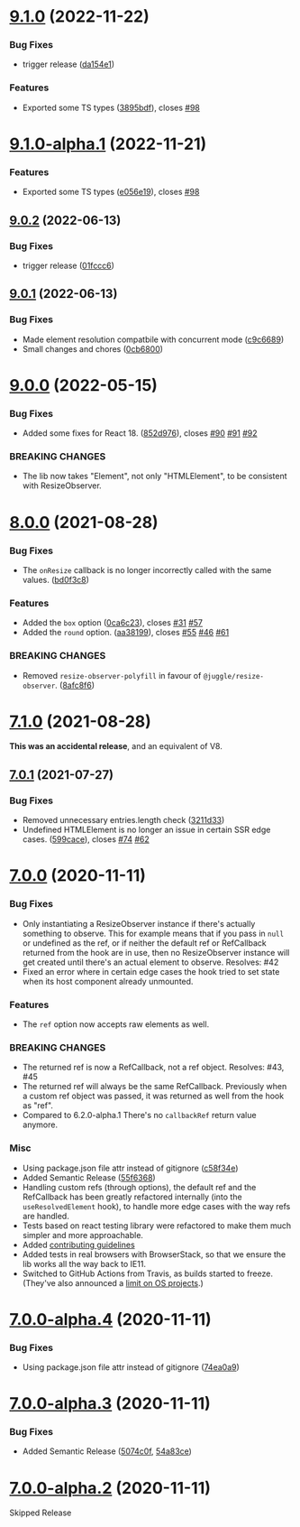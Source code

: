 # [9.1.0](https://github.com/ZeeCoder/use-resize-observer/compare/v9.0.2...v9.1.0) (2022-11-22)

### Bug Fixes

- trigger release ([da154e1](https://github.com/ZeeCoder/use-resize-observer/commit/da154e1db4e1c2b21fef722d998fd2adaba46d9f))

### Features

- Exported some TS types ([3895bdf](https://github.com/ZeeCoder/use-resize-observer/commit/3895bdf98687f285e707697d451231ab7f46d189)), closes [#98](https://github.com/ZeeCoder/use-resize-observer/issues/98)

# [9.1.0-alpha.1](https://github.com/ZeeCoder/use-resize-observer/compare/v9.0.2...v9.1.0-alpha.1) (2022-11-21)

### Features

- Exported some TS types ([e056e19](https://github.com/ZeeCoder/use-resize-observer/commit/e056e191499c713dc7bdd872530cfb9786e1af3e)), closes [#98](https://github.com/ZeeCoder/use-resize-observer/issues/98)

## [9.0.2](https://github.com/ZeeCoder/use-resize-observer/compare/v9.0.1...v9.0.2) (2022-06-13)

### Bug Fixes

- trigger release ([01fccc6](https://github.com/ZeeCoder/use-resize-observer/commit/01fccc6bf5036903a650b42ded58fda4e2907149))

## [9.0.1](https://github.com/ZeeCoder/use-resize-observer/compare/v9.0.0...v9.0.1) (2022-06-13)

### Bug Fixes

- Made element resolution compatbile with concurrent mode ([c9c6689](https://github.com/ZeeCoder/use-resize-observer/commit/c9c66894abeb8fefd5916a0c119be809357fcdf5))
- Small changes and chores ([0cb6800](https://github.com/ZeeCoder/use-resize-observer/commit/0cb68008619976c45dfa133a332c75766a43d7d4))

# [9.0.0](https://github.com/ZeeCoder/use-resize-observer/compare/v8.0.0...v9.0.0) (2022-05-15)

### Bug Fixes

- Added some fixes for React 18. ([852d976](https://github.com/ZeeCoder/use-resize-observer/commit/852d976e481a215671be95964c6fa05825eee82a)), closes [#90](https://github.com/ZeeCoder/use-resize-observer/issues/90) [#91](https://github.com/ZeeCoder/use-resize-observer/issues/91) [#92](https://github.com/ZeeCoder/use-resize-observer/issues/92)

### BREAKING CHANGES

- The lib now takes "Element", not only "HTMLElement", to
  be consistent with ResizeObserver.

# [8.0.0](https://github.com/ZeeCoder/use-resize-observer/compare/v7.0.1...v8.0.0) (2021-08-28)

### Bug Fixes

- The `onResize` callback is no longer incorrectly called with the same values. ([bd0f3c8](https://github.com/ZeeCoder/use-resize-observer/commit/bd0f3c8597bac0d853b88cf585256aac1bd4f554))

### Features

- Added the `box` option ([0ca6c23](https://github.com/ZeeCoder/use-resize-observer/commit/0ca6c23dd5573526f1dd716851083f922ca73f68)), closes [#31](https://github.com/ZeeCoder/use-resize-observer/issues/31) [#57](https://github.com/ZeeCoder/use-resize-observer/issues/57)
- Added the `round` option. ([aa38199](https://github.com/ZeeCoder/use-resize-observer/commit/aa38199f21f60bd4a361a2198e9e5f200bf5287c)), closes [#55](https://github.com/ZeeCoder/use-resize-observer/issues/55) [#46](https://github.com/ZeeCoder/use-resize-observer/issues/46) [#61](https://github.com/ZeeCoder/use-resize-observer/issues/61)

### BREAKING CHANGES

- Removed `resize-observer-polyfill` in favour of `@juggle/resize-observer`. ([8afc8f6](https://github.com/ZeeCoder/use-resize-observer/commit/8afc8f6c52ee047a41ac107379ebdf27e1a95997))

# [7.1.0](https://github.com/ZeeCoder/use-resize-observer/compare/v7.0.1...v7.1.0) (2021-08-28)

**This was an accidental release**, and an equivalent of V8.

## [7.0.1](https://github.com/ZeeCoder/use-resize-observer/compare/v7.0.0...v7.0.1) (2021-07-27)

### Bug Fixes

- Removed unnecessary entries.length check ([3211d33](https://github.com/ZeeCoder/use-resize-observer/commit/3211d338117b0d2a97ccb229683eb8458de81d01))
- Undefined HTMLElement is no longer an issue in certain SSR edge cases. ([599cace](https://github.com/ZeeCoder/use-resize-observer/commit/599cace5c33ecd4276a0fe2848e0ed920f81e2fe)), closes [#74](https://github.com/ZeeCoder/use-resize-observer/issues/74) [#62](https://github.com/ZeeCoder/use-resize-observer/issues/62)

# [7.0.0](https://github.com/ZeeCoder/use-resize-observer/compare/v6.1.0...v7.0.0) (2020-11-11)

### Bug Fixes

- Only instantiating a ResizeObserver instance if there's actually something to
  observe. This for example means that if you pass in `null` or undefined as the
  ref, or if neither the default ref or RefCallback returned from the hook are
  in use, then no ResizeObserver instance will get created until there's an
  actual element to observe. Resolves: #42
- Fixed an error where in certain edge cases the hook tried to set state when
  its host component already unmounted.

### Features

- The `ref` option now accepts raw elements as well.

### BREAKING CHANGES

- The returned ref is now a RefCallback, not a ref object. Resolves: #43, #45
- The returned ref will always be the same RefCallback.
  Previously when a custom ref object was passed, it was returned as well from
  the hook as "ref".
- Compared to 6.2.0-alpha.1 There's no `callbackRef` return value anymore.

### Misc

- Using package.json file attr instead of gitignore ([c58f34e](https://github.com/ZeeCoder/use-resize-observer/commit/c58f34e11b68ef9622a6b2528da8ee68a9685211))
- Added Semantic Release ([55f6368](https://github.com/ZeeCoder/use-resize-observer/commit/55f6368c1b0c3154bfd6ed16e089763de0b0ba47))
- Handling custom refs (through options), the default ref and the RefCallback
  has been greatly refactored internally (into the `useResolvedElement`
  hook), to handle more edge cases with the way refs are handled.
- Tests based on react testing library were refactored to make them much simpler
  and more approachable.
- Added [contributing guidelines](./CONTRIBUTING.md)
- Added tests in real browsers with BrowserStack, so that we ensure the lib
  works all the way back to IE11.
- Switched to GitHub Actions from Travis, as builds started to freeze. (They've
  also announced a [limit on OS projects](https://blog.travis-ci.com/2020-11-02-travis-ci-new-billing).)

# [7.0.0-alpha.4](https://github.com/ZeeCoder/use-resize-observer/compare/v7.0.0-alpha.3...v7.0.0-alpha.4) (2020-11-11)

### Bug Fixes

- Using package.json file attr instead of gitignore ([74ea0a9](https://github.com/ZeeCoder/use-resize-observer/commit/74ea0a97c3575388506536a700586aecf0ba0816))

# [7.0.0-alpha.3](https://github.com/ZeeCoder/use-resize-observer/compare/v7.0.0-alpha.2...v7.0.0-alpha.3) (2020-11-11)

### Bug Fixes

- Added Semantic Release ([5074c0f](https://github.com/ZeeCoder/use-resize-observer/commit/5074c0fefd29e53a8ed9a4672ba043ad3be6d972), [54a83ce](https://github.com/ZeeCoder/use-resize-observer/commit/54a83cede6fcb8dbfa9e0f9a0ea2f1f4557b606f))

# [7.0.0-alpha.2](https://github.com/ZeeCoder/use-resize-observer/compare/v7.0.0-alpha.1...v7.0.0-alpha.2) (2020-11-11)

Skipped Release
